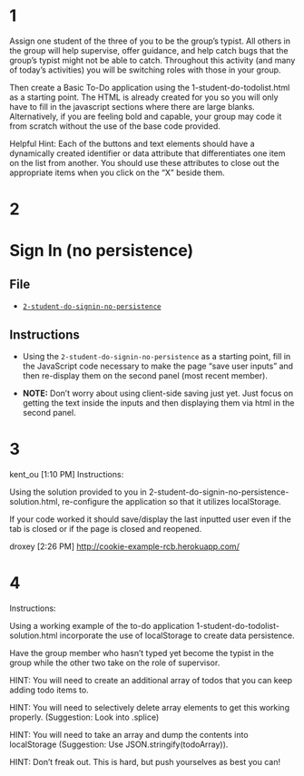 # 1

Assign one student of the three of you to be the group’s typist. All others in the group will help supervise, offer guidance, and help catch bugs that the group’s typist might not be able to catch. Throughout this activity (and many of today’s activities) you will be switching roles with those in your group.

Then create a Basic To-Do application using the 1-student-do-todolist.html as a starting point. The HTML is already created for you so you will only have to fill in the javascript sections where there are large blanks. Alternatively, if you are feeling bold and capable, your group may code it from scratch without the use of the base code provided.

Helpful Hint: Each of the buttons and text elements should have a dynamically created identifier or data attribute that differentiates one item on the list from another. You should use these attributes to close out the appropriate items when you click on the “X” beside them.

# 2

# Sign In (no persistence)

## File

* [`2-student-do-signin-no-persistence`](Unsolved/2-student-do-signin-no-persistence.html)

## Instructions

* Using the `2-student-do-signin-no-persistence` as a starting point, fill in the JavaScript code necessary to make the page “save user inputs” and then re-display them on the second panel (most recent member).

* **NOTE:** Don’t worry about using client-side saving just yet. Just focus on getting the text inside the inputs and then displaying them via html in the second panel.

# 3 

kent_ou [1:10 PM] 
Instructions:

Using the solution provided to you in 2-student-do-signin-no-persistence-solution.html, re-configure the application so that it utilizes localStorage.

If your code worked it should save/display the last inputted user even if the tab is closed or if the page is closed and reopened.


droxey [2:26 PM] 
http://cookie-example-rcb.herokuapp.com/


# 4

Instructions:

Using a working example of the to-do application 1-student-do-todolist-solution.html incorporate the use of localStorage to create data persistence.

Have the group member who hasn’t typed yet become the typist in the group while the other two take on the role of supervisor.

HINT: You will need to create an additional array of todos that you can keep adding todo items to.

HINT: You will need to selectively delete array elements to get this working properly. (Suggestion: Look into .splice)

HINT: You will need to take an array and dump the contents into localStorage (Suggestion: Use JSON.stringify(todoArray)).

HINT: Don’t freak out. This is hard, but push yourselves as best you can!